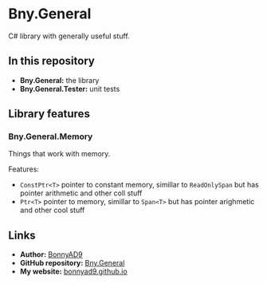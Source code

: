 # Bny.General
C# library with generally useful stuff.

## In this repository
- **Bny.General:** the library
- **Bny.General.Tester:** unit tests

## Library features
### Bny.General.Memory
Things that work with memory.

Features:
- `ConstPtr<T>` pointer to constant memory, simillar to `ReadOnlySpan` but has pointer arithmetic and other coll stuff
- `Ptr<T>` pointer to memory, simillar to `Span<T>` but has pointer arighmetic and other cool stuff

## Links
- **Author:** [BonnyAD9](https://github.com/BonnyAD9)
- **GitHub repository:** [Bny.General](https://github.com/BonnyAD9/Bny.General)
- **My website:** [bonnyad9.github.io](https://bonnyad9.github.io/)
